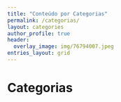 ```yaml
---
title: "Conteúdo por Categorias"
permalink: /categorias/
layout: categories
author_profile: true
header:
  overlay_image: img/76794007.jpeg
entries_layout: grid
---
```


# Categorias
